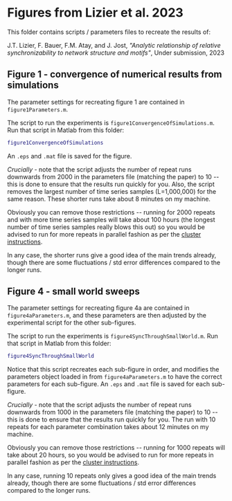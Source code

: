 # Figures from Lizier et al. 2023

This folder contains scripts / parameters files to recreate the results of:

J.T. Lizier, F. Bauer, F.M. Atay, and J. Jost,
_"Analytic relationship of relative synchronizability to network structure and motifs"_,
Under submission,
2023

## Figure 1 - convergence of numerical results from simulations

The parameter settings for recreating figure 1 are contained in `figure1Parameters.m`.

The script to run the experiments is `figure1ConvergenceOfSimulations.m`.
Run that script in Matlab from this folder:
```matlab
figure1ConvergenceOfSimulations
```

An `.eps` and `.mat` file is saved for the figure.

*Crucially* - note that the script adjusts the number of repeat runs 
downwards from 2000 in the parameters file (matching the paper) to 10 -- this
is done to ensure that the results run quickly for you. 
Also, the script removes the largest number of time series samples (L=1,000,000)
for the same reason.
These shorter runs take about 8 minutes 
on my machine.

Obviously you can remove those restrictions -- running for 2000 repeats and with more time series samples
will take about 100 hours (the longest number of time series samples really 
blows this out)
so you would be advised to run for more repeats in parallel fashion as per the
[cluster instructions](tree/master/cluster).

In any case, the shorter runs give a good idea of the main trends already,
though there are some fluctuations / std error differences compared to the longer runs.

## Figure 4 - small world sweeps

The parameter settings for recreating figure 4a are contained in `figure4aParameters.m`,
and these parameters are then adjusted by the experimental script for the other
sub-figures.

The script to run the experiments is `figure4SyncThroughSmallWorld.m`.
Run that script in Matlab from this folder:
```matlab
figure4SyncThroughSmallWorld
```

Notice that this script recreates each sub-figure in order, and modifies
the parameters object loaded in from `figure4aParameters.m` to have the correct
parameters for each sub-figure.
An `.eps` and `.mat` file is saved for each sub-figure.

*Crucially* - note that the script adjusts the number of repeat runs 
downwards from 1000 in the parameters file (matching the paper) to 10 -- this
is done to ensure that the results run quickly for you. 
The run with 10 repeats for each parameter combination takes about 12 minutes 
on my machine.

Obviously you can remove those restrictions -- running for 1000 repeats will take about 20 hours,
so you would be advised to run for more repeats in parallel fashion as per the
[cluster instructions](tree/master/cluster).

In any case, running 10 repeats only gives a good idea of the main trends already,
though there are some fluctuations / std error differences compared to the longer runs.
